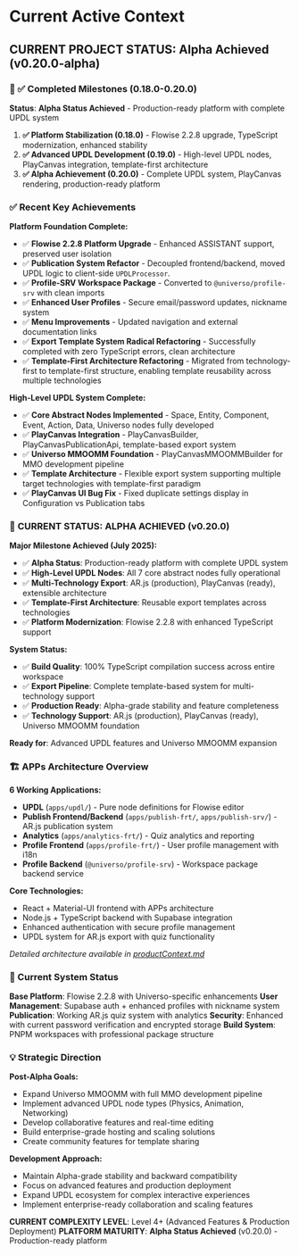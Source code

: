 # Current Active Context

## CURRENT PROJECT STATUS: Alpha Achieved (v0.20.0-alpha)

### 🎯 ✅ Completed Milestones (0.18.0-0.20.0)

**Status**: **Alpha Status Achieved** - Production-ready platform with complete UPDL system

1. **✅ Platform Stabilization (0.18.0)** - Flowise 2.2.8 upgrade, TypeScript modernization, enhanced stability
2. **✅ Advanced UPDL Development (0.19.0)** - High-level UPDL nodes, PlayCanvas integration, template-first architecture
3. **✅ Alpha Achievement (0.20.0)** - Complete UPDL system, PlayCanvas rendering, production-ready platform

### ✅ Recent Key Achievements

**Platform Foundation Complete:**

-   ✅ **Flowise 2.2.8 Platform Upgrade** - Enhanced ASSISTANT support, preserved user isolation
-   ✅ **Publication System Refactor** - Decoupled frontend/backend, moved UPDL logic to client-side `UPDLProcessor`.
-   ✅ **Profile-SRV Workspace Package** - Converted to `@universo/profile-srv` with clean imports
-   ✅ **Enhanced User Profiles** - Secure email/password updates, nickname system
-   ✅ **Menu Improvements** - Updated navigation and external documentation links
-   ✅ **Export Template System Radical Refactoring** - Successfully completed with zero TypeScript errors, clean architecture
-   ✅ **Template-First Architecture Refactoring** - Migrated from technology-first to template-first structure, enabling template reusability across multiple technologies

**High-Level UPDL System Complete:**

-   ✅ **Core Abstract Nodes Implemented** - Space, Entity, Component, Event, Action, Data, Universo nodes fully developed
-   ✅ **PlayCanvas Integration** - PlayCanvasBuilder, PlayCanvasPublicationApi, template-based export system
-   ✅ **Universo MMOOMM Foundation** - PlayCanvasMMOOMMBuilder for MMO development pipeline
-   ✅ **Template Architecture** - Flexible export system supporting multiple target technologies with template-first paradigm
-   ✅ **PlayCanvas UI Bug Fix** - Fixed duplicate settings display in Configuration vs Publication tabs

### 🎯 **CURRENT STATUS: ALPHA ACHIEVED (v0.20.0)**

**Major Milestone Achieved (July 2025):**

-   ✅ **Alpha Status**: Production-ready platform with complete UPDL system
-   ✅ **High-Level UPDL Nodes**: All 7 core abstract nodes fully operational
-   ✅ **Multi-Technology Export**: AR.js (production), PlayCanvas (ready), extensible architecture
-   ✅ **Template-First Architecture**: Reusable export templates across technologies
-   ✅ **Platform Modernization**: Flowise 2.2.8 with enhanced TypeScript support

**System Status:**

-   ✅ **Build Quality**: 100% TypeScript compilation success across entire workspace
-   ✅ **Export Pipeline**: Complete template-based system for multi-technology support
-   ✅ **Production Ready**: Alpha-grade stability and feature completeness
-   ✅ **Technology Support**: AR.js (production), PlayCanvas (ready), Universo MMOOMM foundation

**Ready for**: Advanced UPDL features and Universo MMOOMM expansion

### 🏗️ APPs Architecture Overview

**6 Working Applications:**

-   **UPDL** (`apps/updl/`) - Pure node definitions for Flowise editor
-   **Publish Frontend/Backend** (`apps/publish-frt/`, `apps/publish-srv/`) - AR.js publication system
-   **Analytics** (`apps/analytics-frt/`) - Quiz analytics and reporting
-   **Profile Frontend** (`apps/profile-frt/`) - User profile management with i18n
-   **Profile Backend** (`@universo/profile-srv`) - Workspace package backend service

**Core Technologies:**

-   React + Material-UI frontend with APPs architecture
-   Node.js + TypeScript backend with Supabase integration
-   Enhanced authentication with secure profile management
-   UPDL system for AR.js export with quiz functionality

_Detailed architecture available in [productContext.md](productContext.md)_

### 🔄 Current System Status

**Base Platform**: Flowise 2.2.8 with Universo-specific enhancements
**User Management**: Supabase auth + enhanced profiles with nickname system
**Publication**: Working AR.js quiz system with analytics
**Security**: Enhanced with current password verification and encrypted storage
**Build System**: PNPM workspaces with professional package structure

### 💡 Strategic Direction

**Post-Alpha Goals:**

-   Expand Universo MMOOMM with full MMO development pipeline
-   Implement advanced UPDL node types (Physics, Animation, Networking)
-   Develop collaborative features and real-time editing
-   Build enterprise-grade hosting and scaling solutions
-   Create community features for template sharing

**Development Approach:**

-   Maintain Alpha-grade stability and backward compatibility
-   Focus on advanced features and production deployment
-   Expand UPDL ecosystem for complex interactive experiences
-   Implement enterprise-ready collaboration and scaling features

**CURRENT COMPLEXITY LEVEL**: Level 4+ (Advanced Features & Production Deployment)
**PLATFORM MATURITY**: **Alpha Status Achieved** (v0.20.0) - Production-ready platform
